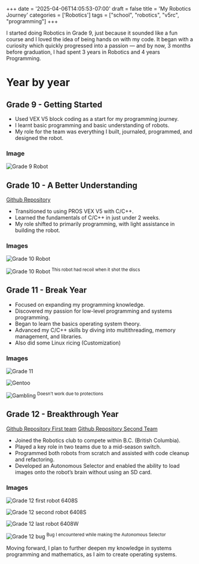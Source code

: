 +++
date = '2025-04-06T14:05:53-07:00'
draft = false
title = 'My Robotics Journey'
categories = ['Robotics']
tags = ["school", "robotics", "v5rc", "programming"]
+++

I started doing Robotics in Grade 9, just because it sounded like a fun course and I loved the idea of being hands on with my code. It began with a curiosity which quickly progressed into a passion — and by now, 3 months before graduation, I had spent 3 years in Robotics and 4 years Programming.

# Year by year
## Grade 9 - Getting Started
- Used VEX V5 block coding as a start for my programming journey.
- I learnt basic programming and basic understanding of robots.
- My role for the team was everything I built, journaled, programmed, and designed the robot.
### Image
![Grade 9 Robot](/images/IMG_gr9.jpg)
## Grade 10 - A Better Understanding
[Github Repository](https://github.com/varig203/6408L)
- Transitioned to using PROS VEX V5 with C/C++.
- Learned the fundamentals of C/C++ in just under 2 weeks.
- My role shifted to primarily programming, with light assistance in building the robot.
### Images
![Grade 10 Robot](/images/IMG_gr10-1.jpg)

![Grade 10 Robot](/images/IMG_gr10-2.jpg)
<sup>This robot had recoil when it shot the discs</sup>

## Grade 11 - Break Year
- Focused on expanding my programming knowledge.
- Discovered my passion for low-level programming and systems programming.
- Began to learn the basics operating system theory.
- Advanced my C/C++ skills by diving into multithreading, memory management, and libraries.
- Also did some Linux ricing (Customization)
### Images
![Grade 11](/images/gr11-linux.png)

![Gentoo](/images/gentoo.png)

![Gambling](/images/gamble.png)
<sup>Doesn't work due to protections</sup>

## Grade 12 - Breakthrough Year
[Github Repository First team](https://github.com/varig203/6408S)
[Github Repository Second Team](https://github.com/varig203/6408W)
- Joined the Robotics club to compete within B.C. (British Columbia).
- Played a key role in two teams due to a mid-season switch.
- Programmed both robots from scratch and assisted with code cleanup and refactoring.
- Developed an Autonomous Selector and enabled the ability to load images onto the robot’s brain without using an SD card.
### Images
![Grade 12 first robot 6408S](/images/IMG_gr12-1.jpg)

![Grade 12 second robot 6408S](/images/IMG_gr12-2.jpg)

![Grade 12 last robot 6408W](/images/IMG_gr12-3.jpg)

![Grade 12 bug](/images/IMG_bug.jpg)
<sup>Bug I encountered while making the Autonomous Selector</sup>

Moving forward, I plan to further deepen my knowledge in systems programming and mathematics, as I aim to create operating systems.